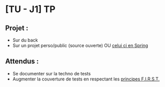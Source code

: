 # [TU - J1] TP 

## Projet :

* Sur du back
* Sur un projet perso/public (source ouverte) OU [celui ci en Spring](https://github.com/knowledgefactory4u/librarymanagementsystem)

## Attendus :

* Se documenter sur la techno de tests
* Augmenter la couverture de tests en respectant les [principes F.I.R.S.T.](https://medium.com/@tasdikrahman/f-i-r-s-t-principles-of-testing-1a497acda8d6)
